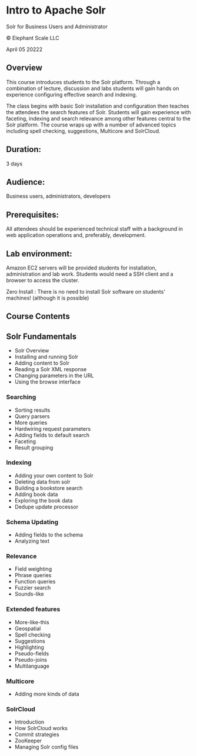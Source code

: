 # Intro to Apache Solr
Solr for Business Users and Administrator

© Elephant Scale LLC

April 05 20222

## Overview

This course introduces students to the Solr platform. Through a combination of lecture, discussion and labs students will gain hands on experience configuring effective search and indexing.

The class begins with basic Solr installation and configuration then teaches the attendees the search features of Solr. Students will gain experience with faceting, indexing and search relevance among other features central to the Solr platform. The course wraps up with a number of advanced topics including spell checking, suggestions, Multicore and SolrCloud.


## Duration: 

3 days

## Audience: 
Business users, administrators, developers

## Prerequisites:

All attendees should be experienced technical staff with a background in web application operations and, preferably, development.

## Lab environment:

Amazon EC2 servers will be provided students for installation, administration and lab work.  Students would need a SSH client and a browser to access the cluster.

Zero Install : There is no need to install Solr software on students' machines! (although it is possible)


## Course Contents

## Solr Fundamentals

* Solr Overview
* Installing and running Solr
* Adding content to Solr
* Reading a Solr XML response
* Changing parameters in the URL
* Using the browse interface

###  Searching

* Sorting results
* Query parsers
* More queries
* Hardwiring request parameters
* Adding fields to default search
* Faceting
* Result grouping

### Indexing

* Adding your own content to Solr
* Deleting data from solr
* Building a bookstore search
* Adding book data
* Exploring the book data
* Dedupe update processor

### Schema Updating

* Adding fields to the schema
* Analyzing text

### Relevance

* Field weighting
* Phrase queries
* Function queries
* Fuzzier search
* Sounds-like

### Extended features

* More-like-this
* Geospatial
* Spell checking
* Suggestions
* Highlighting
* Pseudo-fields
* Pseudo-joins
* Multilanguage

### Multicore

* Adding more kinds of data

### SolrCloud

* Introduction
* How SolrCloud works
* Commit strategies
* ZooKeeper
* Managing Solr config files



